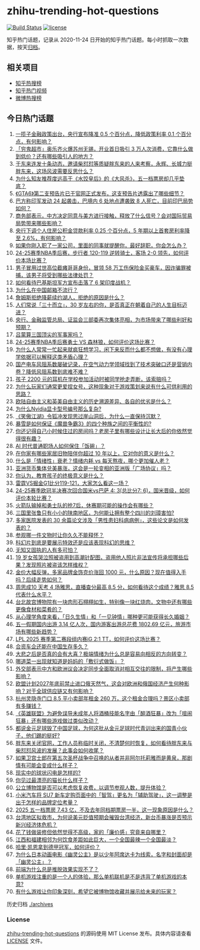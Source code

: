 # zhihu-trending-hot-questions

[![Build Status](https://github.com/justjavac/zhihu-trending-hot-questions/workflows/ci/badge.svg?branch=master)](https://github.com/justjavac/zhihu-trending-hot-questions/actions)
[![license](https://img.shields.io/github/license/justjavac/zhihu-trending-hot-questions)](https://github.com/justjavac/zhihu-trending-hot-questions/blob/master/LICENSE)

知乎热门话题，记录从 2020-11-24
日开始的知乎热门话题。每小时抓取一次数据，按天[归档](./archives)。

## 相关项目

- [知乎热搜榜](https://github.com/justjavac/zhihu-trending-top-search)
- [知乎热门视频](https://github.com/justjavac/zhihu-trending-hot-video)
- [微博热搜榜](https://github.com/justjavac/weibo-trending-hot-search)

## 今日热门话题

<!-- BEGIN -->
<!-- 最后更新时间 Wed May 07 2025 12:11:39 GMT+0800 (China Standard Time) -->

1. [一揽子金融政策出台，央行宣布降准 0.5 个百分点，降低政策利率 0.1 个百分点，有何影响？](https://www.zhihu.com/question/1903376638756000800)
1. [「穷鬼超市」奥乐齐火爆苏州无锡，开业首日吸引 3 万人次消费，它靠什么做到低价？还有哪些吸引人的地方？](https://www.zhihu.com/question/1901917498087006700)
1. [于东来连发十条动态，邀请柴怼怼等质疑胖东来的人来考察，永辉、长城力挺胖东来，这场风波需要反思什么？](https://www.zhihu.com/question/1903160484837984300)
1. [为什么知友推荐度远高于《水饺皇后》的《大风杀》，五一档票房却几乎垫底？](https://www.zhihu.com/question/1903013096211064600)
1. [《GTA6》第二支预告片已于官网正式发布，这支预告片透露出了哪些细节？](https://www.zhihu.com/question/1903212326544479200)
1. [巴方称印军发动 24 起袭击，巴境内 6 处地点遭袭致 8 人死亡，目前印巴局势如何？](https://www.zhihu.com/question/1903353263593583000)
1. [商务部表示，中方决定同意与美方进行接触，释放了什么信号？会对国际贸易局势带来哪些影响？](https://www.zhihu.com/question/1903357433289601800)
1. [央行下调个人住房公积金贷款利率 0.25 个百分点，5 年期以上首套房利率降至 2.6%，有何影响？](https://www.zhihu.com/question/1903377447241651500)
1. [如果你刚入职了一家公司，里面的同事就提醒你，最好辞职，你会怎么办？](https://www.zhihu.com/question/1902702827056378000)
1. [24-25赛季NBA季后赛，步行者 120-119 逆转骑士，客场 2-0 领先，如何评价本场比赛？](https://www.zhihu.com/question/1903386079823881700)
1. [男子冒用过世高位截瘫哥哥身份，冒领 58 万工伤保险金买豪车，因诈骗罪被捕，该男子将受到哪些法律处罚？](https://www.zhihu.com/question/1902835751718183700)
1. [如何看待巴基斯坦军方宣布击落了 6 架印度战机？](https://www.zhihu.com/question/1903341430719625000)
1. [为什么在中国邮箱不流行？](https://www.zhihu.com/question/378318261)
1. [詹姆斯拒绝降薪续约湖人，拒绝的原因是什么？](https://www.zhihu.com/question/1901955588344242700)
1. [人们常说「三十而立」，30 岁左右的你，是否真正在朝着自己的人生目标迈进？](https://www.zhihu.com/question/1899868096749110000)
1. [央行、金融监管总局、证监会三部委再次集体亮相，为市场带来了哪些利好和预期？](https://www.zhihu.com/question/1903356362492209000)
1. [吕蒙算三国顶尖的军事家吗？](https://www.zhihu.com/question/602725176)
1. [24-25赛季NBA季后赛勇士 VS 森林狼，如何评价这场比赛？](https://www.zhihu.com/question/1903385459230487300)
1. [为什么人常常一忙起来就疯狂想学习，闲下来反而什么都不想做，有没有心理学依据可以解释这类矛盾心理？](https://www.zhihu.com/question/1897669593067140600)
1. [国产电车风阻系数屡破记录，在空气动力学领域找到了技术突破口还是营销内卷？降低风阻系数到底难不难？](https://www.zhihu.com/question/1901798815444465700)
1. [孩子 2200 元的耳机在学校参加活动时被同学抢走弄断，该索赔吗？](https://www.zhihu.com/question/68232098)
1. [为什么玩家们通常更爱捏女号，这种现象对于游戏策划来说有什么可供利用的思路？](https://www.zhihu.com/question/1898804875753656600)
1. [欧陆自由主义和英美自由主义的历史溯源差异、各自的优劣是什么？](https://www.zhihu.com/question/548141661)
1. [为什么Nvidia显卡型号编号那么复杂?](https://www.zhihu.com/question/1901084677848172300)
1. [《笑傲江湖》令狐冲发现思过崖山洞后，为什么一直保持沉默？](https://www.zhihu.com/question/523467190)
1. [暴雪是如何保证《魔兽争霸3》的四个种族之间的平衡性的?](https://www.zhihu.com/question/23233605)
1. [你还记得自己小时候住过的房间吗？老房子里有哪些设计让长大后的你依然觉得很有趣？](https://www.zhihu.com/question/1897980291093587700)
1. [AI 时代普通职场人如何保住「饭碗」？](https://www.zhihu.com/question/1899868097042715000)
1. [在你家有哪些家居旧物陪伴你超过 10 年以上，它对你的意义是什么？](https://www.zhihu.com/question/1897979898422845700)
1. [什么是「情绪性」衰老？情绪内耗 vs 每天熬夜，哪个更加催人老？](https://www.zhihu.com/question/1892926993252721400)
1. [亚洲货币集体兑美暴涨，这会是一轮变相的亚洲版「广场协议」吗？](https://www.zhihu.com/question/1902999871876732000)
1. [你认为，教育孩子的终极意义是什么？](https://www.zhihu.com/question/564225434)
1. [雷霆VS掘金G1比分119-121，大家怎么看这一场？](https://www.zhihu.com/question/1903063495274104800)
1. [24-25赛季欧冠半决赛次回合国米vs巴萨 4: 3(总比分7: 6)，国米晋级，如何评价本轮比赛？](https://www.zhihu.com/question/1903325077992379000)
1. [火箭队输掉和勇士队的抢7后，休赛期可能的操作会有哪些？](https://www.zhihu.com/question/1902712853988906200)
1. [三国里张鲁只有小小的陕南地区，为何能让拥有整个四川的刘璋害怕?](https://www.zhihu.com/question/1891429622522045000)
1. [多家医院发表的 30 余篇论文涉及「男性患妇科病病例」，这些论文是如何发表的？](https://www.zhihu.com/question/1902831145168627700)
1. [参观哪一件文物时让你久久不能释怀？](https://www.zhihu.com/question/1898058292539913200)
1. [科幻片到底是要展示特效还是应该表现科幻的思维？](https://www.zhihu.com/question/1901938182867624700)
1. [无知又固执的人有多可怕？](https://www.zhihu.com/question/618054935)
1. [19 岁女孩哭泣照被盗用到高潮针配图，盗用他人照片非法宣传将承担哪些后果？发现照片被盗该怎样维权？](https://www.zhihu.com/question/1902776303968547300)
1. [金价大幅反弹，多家品牌金饰克价涨回 1000 元，什么原因？现在值得入手吗？后续走势如何？](https://www.zhihu.com/question/1903040704910963700)
1. [周思成10 天考 4 场雅思，直播查分最高 8.5 分，如何看待这个成绩？雅思 8.5 代表什么水平？](https://www.zhihu.com/question/1902851038240792800)
1. [台北故宫博物院有一块肉形石栩栩如生，特别像一块红烧肉，文物中还有哪些更像食材和菜肴的？](https://www.zhihu.com/question/1899220467841239000)
1. [从心理学角度来看，「日久生情」和「一见钟情」哪种更可能获得长久婚姻？](https://www.zhihu.com/question/1900719748876043000)
1. [五一假期国内出游 3.14 亿人次，国内游客出游总花费 1802.69 亿元，旅游市场有哪些新趋势？](https://www.zhihu.com/question/1903025173831066400)
1. [LPL 2025 赛季第二赛段组内赛iG 2:1 TT，如何评价这场比赛？](https://www.zhihu.com/question/1903182407848404700)
1. [合资车企还能在中国生存多久？](https://www.zhihu.com/question/15675998484)
1. [大悲之后是否真的会有大喜？极端情绪为什么总是容易向相反的方向转变？](https://www.zhihu.com/question/15231581195)
1. [哪道菜一出现就知道是妈妈的「敷衍式做饭」？](https://www.zhihu.com/question/1899914369975957200)
1. [外交部表示中方和欧洲议会决定同步全面取消对相互交往的限制，将产生哪些影响？](https://www.zhihu.com/question/1903111522613461800)
1. [欧盟计划2027年底前禁止进口俄天然气，这会对欧洲和俄国经济产生何种影响？对于全球供应链又有何影响？](https://www.zhihu.com/question/1902763579217806600)
1. [杭州灵隐寺门口 8.5 平小卖部年租金 260 万，这个租金合理吗？景区小卖部有多赚钱？](https://www.zhihu.com/question/1902464071745364200)
1. [《英雄联盟》为避免误导未成年人将酒桶技能名字由「醉酒狂暴」改为「喧闹狂暴」还有哪些游戏做过类似改动？](https://www.zhihu.com/question/1900152117336962300)
1. [都说金元足球毁了中国足球，为何这批从金元足球时代青训出来的国青小伙子，他们踢的挺好?](https://www.zhihu.com/question/12414273174)
1. [胖东来关闭官网，工作人员称临时关闭，不清楚何时恢复，如何看待胖东来与柴怼怼风波的发展？此事会如何收尾？](https://www.zhihu.com/question/1903062208927200300)
1. [如果卫宫士郎在第五次圣杯战争中召唤的从者并非阿尔托莉雅而是黄泉，那剧情有可能会变成什么样子？](https://www.zhihu.com/question/1902719999149315600)
1. [现实中的球状闪电是怎样的?](https://www.zhihu.com/question/31959164)
1. [你见过最漂亮的猫长什么样子？](https://www.zhihu.com/question/318413880)
1. [公立博物馆是否可以考虑恢复收费，以调节参观人数，提升体验？](https://www.zhihu.com/question/1901536850973275100)
1. [小米汽车将 SU7 新车定购页面中的「智驾」更名为「辅助驾驶」，这一调整是出于怎样的品牌定位考量？](https://www.zhihu.com/question/1902406018308211700)
1. [2025 五一档票房 7.43 亿，不及去年同档期票房一半，这一现象原因是什么？](https://www.zhihu.com/question/1902835234510214400)
1. [台湾地区拟救市，为何说美元贬值预期会摧毁台湾经济，新台币暴涨是否预示新兴经济体危机？](https://www.zhihu.com/question/1902987658789106400)
1. [花了钱做装修但依然觉得不高级，家的「廉价感」究竟来自哪里？](https://www.zhihu.com/question/1888324781482423300)
1. [江西和福建相邻为何饮食差距如此巨大，一个全国最辣一个全国最淡？](https://www.zhihu.com/question/314071191)
1. [哈里·凯恩拿到德甲冠军，如何评价？](https://www.zhihu.com/question/1902792844172845800)
1. [为什么日本动画电影《幽灵公主》是以少年阿席达卡为线索，名字和封面却是「幽灵公主」？](https://www.zhihu.com/question/58415705)
1. [前端为什么总是推脱效果实现不了？](https://www.zhihu.com/question/966922027)
1. [单机游戏注重的是一个人的体验，那么单机联机是不是违背了单机游戏的本意?](https://www.zhihu.com/question/1902524430523031800)
1. [有什么游戏让你印象深刻，希望它被博物馆收藏并展示给未来的玩家？](https://www.zhihu.com/question/1898373573183267600)

<!-- END -->

历史归档 [./archives](./archives)

### License

[zhihu-trending-hot-questions](https://github.com/justjavac/zhihu-trending-hot-questions)
的源码使用 MIT License 发布。具体内容请查看 [LICENSE](./LICENSE) 文件。
